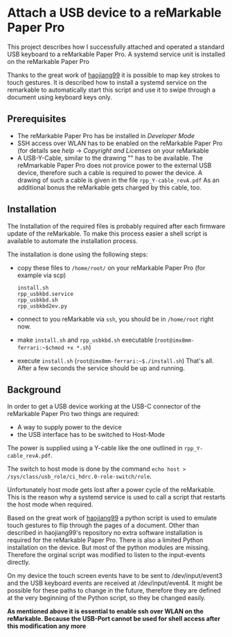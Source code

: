 # Attach a USB device to a reMarkable Paper Pro

This project describes how I successfully attached and operated a standard USB keyboard to a reMarkable Paper Pro.
A systemd service unit is installed on the reMarkable Paper Pro 

Thanks to the great work of [haojiang99](https://github.com/haojiang99/key_nav_rm2) it is possible to map key strokes to touch gestures.
It is described how to install a systemd service on the remarkable to automatically start this script and use it to swipe through a document
using keyboard keys only.

## Prerequisites

- The reMarkable Paper Pro has be installed in *Developer Mode*
- SSH access over WLAN has to be enabled on the reMarkable Paper Pro (for details see *help* -> *Copyright and Licenses* on your reMarkable
- A USB-Y-Cable, similar to the drawing "" has to be available. 
  The reMmarkable Paper Pro does not provice power to the external USB device, therefore such a cable is required to power the device.
  A drawing of such a cable is given in the file `rpp_Y-cable_revA.pdf`
  As an additional bonus the reMarkable gets charged by this cable, too.

## Installation
The Installation of the required files is probably required after each firmware update of the reMarkable. 
To make this process easier a shell script is available to automate the installation process.

The installation is done using the following steps:

- copy these files to `/home/root/` on your reMarkable Paper Pro (for example via scp)

   `install.sh`   
   `rpp_usbkbd.service`   
   `rpp_usbkbd.sh`   
   `rpp_usbkbd2ev.py`   

- connect to you reMarkable via `ssh`, you should be in `/home/root` right now.
- make `install.sh` and `rpp_usbkbd.sh` executable (`root@imx8mm-ferrari:~$chmod +x *.sh`)
- execute `install.sh` (`root@imx8mm-ferrari:~$./install.sh`)
 That's all. After a few seconds the service should be up and running.


## Background
In order to get a USB device working at the USB-C connector of the reMarkable Paper Pro two things are required:
- A way to supply power to the device
- the USB interface has to be switched to Host-Mode

The power is supplied using a Y-cable like the one outlined in `rpp_Y-cable_revA.pdf`.

The switch to host mode is done by the command `echo host > /sys/class/usb_role/ci_hdrc.0-role-switch/role`.

Unfortunately host mode gets lost after a power cycle of the reMarkable. This is the reason why a systemd service is used to call 
a script that restarts the host mode when required.

Based on the great work of [haojiang99](https://github.com/haojiang99/key_nav_rm2) a python script is used to emulate touch gestures
to flip through the pages of a document.
Other than described in haojiang99's repository no extra software installation is required for the reMarkable Paper Pro. There is also
a limited Python installation on the device. But most of the python modules are missing. Therefore the orginal script was modified
to listen to the input-events directly.

On my device the touch screen events have to be sent to /dev/input/event3 and the USB keyboard events are received at /dev/input/event4.
It might be possible for these paths to change in the future, therefore they are defined at the very beginning of the Python script, so they
be changed easily.

**As mentioned above it is essential to enable ssh over WLAN on the reMarkable. Because the USB-Port cannot be used for shell access after this modification any more**

